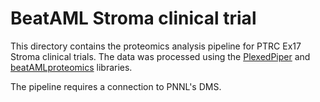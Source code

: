 # BeatAML Stroma clinical trial

This directory contains the proteomics analysis pipeline for PTRC Ex17 Stroma clinical trials.
The data was processed using the [PlexedPiper](https://github.com/vladpetyuk/PlexedPiper) and [beatAMLproteomics](https://github.com/PNNL-CompBio/beatAMLproteomics) libraries.

The pipeline requires a connection to PNNL's DMS.
